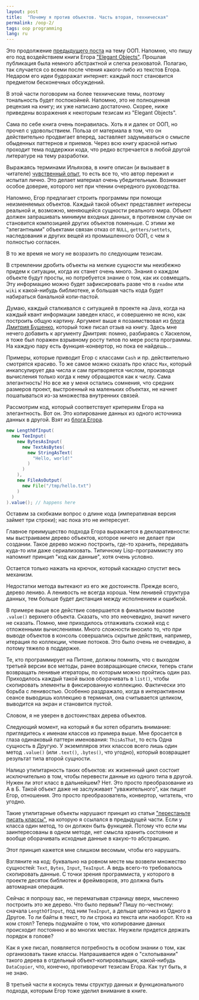 ```yaml
---
layout: post
title:  "Почему я против объектов. Часть вторая, техническая"
permalink: /oop-2/
tags: oop programming
lang: ru
---
```


[book]:http://www.yegor256.com/elegant-objects.html
[part1]:/oop-1
[part2]:/oop-2

Это продолжение [предыдущего поста][part1] на тему ООП. Напомню, что пишу его
под воздействием книги Егора ["Elegant Objects"][book]. Прошлая публикация была
немного абстрактной и слегка резковатой. Полагаю, так случается со всеми после
чтения какого-либо из текстов Егора. Недаром его идеи будоражат интернет: каждый
пост становится предметом бесконечных обсуждений.

В этой части поговорим на более технические темы, поэтому тональность будет
поспокойней. Напомню, это не полноценная рецензия на книгу; их уже написано
достаточно. Скорее, ниже приведены возражения к некоторым тезисам из "Elegant
Objects".

Сама по себе книга очень понравилась. Хоть я и далек от ООП, но прочел с
удовольствием. Польза от материала в том, что он действительно продвигает
вперед, заставляет задумываться о смысле обыденных паттернов и приемов. Через
всю книгу красной нитью проходит тема поддержки кода, что редко встречается в
любой другой литературе на тему разработки.

[feel]:http://maximilyahov.ru/blog/all/feel/

Выражаясь терминами Ильяхова, в книге описан (и вызывает в читателе)
[чувственный опыт][feel], то есть все то, что автор пережил и испытал лично. Это
делает материал очень убедительным. Возникает особое доверие, которого нет при
чтении очередного руководства.

Напомню, Егор предлагает строить программы при помощи неизменяемых
объектов. Каждый такой объект представляет интересы реальной и, возможно,
меняющейся сущности реального мира. Объект должен запрашивать минимум входных
данных, в противном случае он становится композицией других объектов поменьше. С
этими же "элегантными" объектами связан отказ от `NULL`, `getters/settets`,
наследования и других вещей из промышленного ООП, с чем я полностью согласен.

В то же время не могу не возразить по следующим тезисам.

В стремлении дробить объекты на мелкие сущности мы неизбежно придем к ситуации,
когда их станет очень много. Знания о каждом объекте будут просты, но
потребуется знание о том, как их совмещать. Эту информацию можно будет
зафиксировать разве что в `readme` или `wiki` к какой-нибудь библиотеке, и
большая часть кода будет набираться банальной копи-пастой.

[bushenko]:http://clojure.by/articles/2016-07/elegant-objects

Думаю, каждый сталкивался с ситуацией в проекте на Java, когда на каждый квант
информации заведен класс, и совершенно не ясно, как построить общую
картину. Аргумент выше я позаимствовал из [блога Дмитрия Бушенко][bushenko],
который тоже писал отзыв на книгу. Здесь мне нечего добавить к аргументу
Дмитрия: помню, разбираясь с Хаскелом, я тоже был поражен взрывному росту типов
по мере роста программы. На каждую пару есть функция-конвертор, но пока ее
найдешь...

Примеры, которые приводит Егор с классами `Cash` и пр. действительно смотрятся
красиво. То же самое можно сказать про класс `Max`, который инкапсулирует два
числа и сам притворяется числом, производя вычисления только когда к нему
обращаются как к числу. Сама элегантность! Но все же у меня остались сомнения,
что средних размеров проект, выстроенный на маленьких объектах, не начнет
пошатываться из-за множества внутренних связей.

[io-copy]:http://www.yegor256.com/2017/06/22/object-oriented-input-output-in-cactoos.html

Рассмотрим код, который соответствует критериям Егора на элегантность. Вот
он. Это копирование данных из одного источника данных в другой. Взят из [блога
Егора][io-copy].

~~~java
new LengthOfInput(
  new TeeInput(
    new BytesAsInput(
      new TextAsBytes(
        new StringAsText(
          "Hello, world!"
        )
      )
    ),
    new FileAsOutput(
      new File("/tmp/hello.txt")
    )
  )
).value(); // happens here
~~~

Оставим за скобками вопрос о длине кода (императивная версия займет три строки);
нас пока это не интересует.

Главное преимущество подхода Егора выражается в декларативности: мы выстраиваем
дерево объектов, которое ничего не делает при создании. Такое дерево можно
построить, где-то хранить, передавать куда-то или даже сериализовать. Типичному
Lisp-программисту это напомнит принцип "код как данные", хотя очень условно.

Остается только нажать на крючок, который каскадно спустит весь механизм.

Недостатки метода вытекают из его же достоинств. Прежде всего, дерево лениво. А
ленивость не всегда хороша. Чем ленивей структура данных, тем больше будет
дистанция между исполнением и ошибкой.

В примере выше все действие совершается в финальном вызове `.value()` верхнего
объекта. Сказать, что это неочевидно, значит ничего не сказать. Помню, мне
приходилось отлаживать схожий код с отложенными вычислениями. Много сложности
вносило то, что при выводе объектов в консоль совершались скрытые действия,
например, итерация по коллекции, чтение потоков. Это было очень не очевидно, а
потому тяжело в поддержке.

Те, кто программирует на Питоне, должны помнить, что с выходом третьей версии
все методы, ранее возвращающие списки, теперь стали возвращать ленивые
итераторы, по которым можно пройтись один раз. Приходилось каждый такой вызов
оборачивать в `list()`, чтобы скопировать элементы в фиксированную
коллекцию. Фактически это борьба с ленивостью. Особенно раздражало, когда в
интерактивном сеансе выводишь коллекцию в терминал, она считывается целиком,
выводится на экран и становится пустой.

Словом, я не уверен в достоинствах дерева объектов.

Следующий момент, на который я бы хотел обратить внимание: приглядитесь к именам
классов из примера выше. Мне бросается в глаза одинаковый паттерн именования:
`ThisAsThat`, то есть Одна сущность в Другую. У экземпляров этих классов всего
лишь один метод `.value()` (или `.text()`, `.bytes()`, что угодно), который
возвращает результат типа второй сущности.

Налицо утилитарность таких объектов: их жизненный цикл состоит исключительно в
том, чтобы перевести данные из одного типа в другой. Нужен ли этот класс в
дальнейшем? Нет. Это просто преобразование из А в Б. Такой объект даже не
заслуживает "уважительного", как пишет Егор, отношения. Это просто
преобразователь, конвертор, читатель, что угодно.

[stop-classes]:https://habrahabr.ru/post/140581/

Такие утилитарные объекты нарушают принцип из статьи ["перестаньте писать
классы"][stop-classes], на которую я ссылался в предыдущей части. Если у класса
один метод, то он должен быть функцией. Потому что если мы заинтересованы в
одном методе, нет смысла хранить состояние и вообще оборачивать исходные данные
в какую-то абстракцию.

Этот принцип кажется мне слишком весомым, чтобы его нарушать.

Взгляните на код: буквально на ровном месте мы возвели множество сущностей:
`Text`, `Bytes`, `Input`, `TeaInput`. А ведь всего-то требовалось скопировать
данные. С точки зрения программиста, у которого в проекте десяток библиотек и
фреймворков, это должна быть автомарная операция.

Сейчас я попрошу вас, не перематывая страницу вверх, мысленно построить это же
дерево. Что было первым? Пишу по-честному: сначала `LengthOfInput`, под ним
`TeaInput`, а дельше цепочка из Одного в Другое. То ли байты в текст, то ли
строка из текста или наоборот. Кто на ком стоял? Теперь подумайте о том, что
копирование данных происходит постоянно и во многих местах. Неужели придется
держать порядок в голове?

Как я уже писал, появляется потребность в особом знании о том, как организовать
такие классы. Напрашивается идея о "схлопывании" такого дерева в отдельный
объект-копировальщик, какой-нибудь `DataCopier`, что, конечно, противоречит
тезисам Егора. Как тут быть, я не знаю.

В третьей части я коснусь темы структур данных и функционального подхода,
которым Егор тоже уделил внимание в книге.
